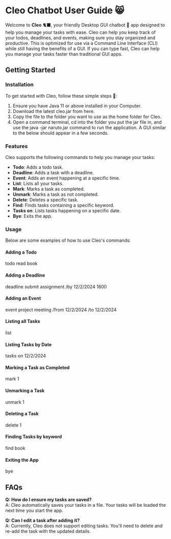 # Cleo Chatbot User Guide 😸

Welcome to **Cleo** 🐈‍⬛, your friendly Desktop GUI chatbot 🤖 app designed to help you manage your tasks with ease. Cleo can help you keep track of your todos, deadlines, and events, making sure you stay organized and productive.
This is optimized for use via a Command Line Interface (CLI) while still having the benefits of a GUI. If you can type fast, Cleo can help you manage your tasks faster than traditional GUI apps.

## Getting Started

### Installation

To get started with Cleo, follow these simple steps 🎉:

1. Ensure you have Java 11 or above installed in your Computer.
2. Download the latest cleo.jar from here.
3. Copy the file to the folder you want to use as the home folder for Cleo.
4. Open a command terminal, cd into the folder you put the jar file in, and use the java -jar naruto.jar command to run the application.
   A GUI similar to the below should appear in a few seconds.

### Features

Cleo supports the following commands to help you manage your tasks:

- **Todo**: Adds a todo task.
- **Deadline**: Adds a task with a deadline.
- **Event**: Adds an event happening at a specific time.
- **List**: Lists all your tasks.
- **Mark**: Marks a task as completed.
- **Unmark**: Marks a task as not completed.
- **Delete**: Deletes a specific task.
- **Find**: Finds tasks containing a specific keyword.
- **Tasks on**: Lists tasks happening on a specific date.
- **Bye**: Exits the app.

### Usage

Below are some examples of how to use Cleo's commands:

#### Adding a Todo
todo read book

#### Adding a Deadline
deadline submit assignment /by 12/2/2024 1800

#### Adding an Event
event project meeting /from 12/2/2024 /to 12/2/2024

#### Listing all Tasks
list

#### Listing Tasks by Date
tasks on 12/2/2024

#### Marking a Task as Completed
mark 1

#### Unmarking a Task
unmark 1

#### Deleting a Task
delete 1

#### Finding Tasks by keyword
find book

#### Exiting the App
bye


## FAQs

**Q: How do I ensure my tasks are saved?**  
A: Cleo automatically saves your tasks in a file. Your tasks will be loaded the next time you start the app.

**Q: Can I edit a task after adding it?**  
A: Currently, Cleo does not support editing tasks. You'll need to delete and re-add the task with the updated details.
